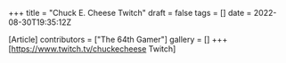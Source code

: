 +++
title = "Chuck E. Cheese Twitch"
draft = false
tags = []
date = 2022-08-30T19:35:12Z

[Article]
contributors = ["The 64th Gamer"]
gallery = []
+++
[https://www.twitch.tv/chuckecheese Twitch]